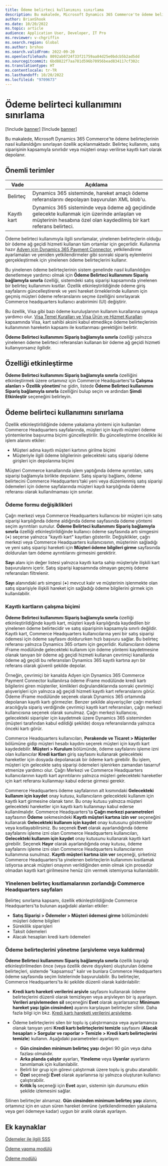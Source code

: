 ```yaml
---
title: Ödeme belirteci kullanımını sınırlama
description: Bu makalede, Microsoft Dynamics 365 Commerce'te ödeme belirteçlerinin nasıl kullanıldığını sınırlayan özellik açıklanmaktadır.
author: BrianShook
ms.date: 10/20/2022
ms.topic: article
audience: Application User, Developer, IT Pro
ms.reviewer: v-chgriffin
ms.search.region: Global
ms.author: brshoo
ms.search.validFrom: 2022-09-20
ms.openlocfilehash: 8092ab0724f33f21759aa84d25e0bdcb5b2ad5dd
ms.sourcegitcommit: 6bd8822f7aa781d596b70956bead834117cf302c
ms.translationtype: HT
ms.contentlocale: tr-TR
ms.lasthandoff: 10/20/2022
ms.locfileid: "9709673"
---
```

# <a name="limit-payment-token-usage"></a>Ödeme belirteci kullanımını sınırlama

[!include [banner](../includes/banner.md)]
[!include [banner](../includes/preview-banner.md)]

Bu makalede, Microsoft Dynamics 365 Commerce'te ödeme belirteçlerinin nasıl kullanıldığını sınırlayan özellik açıklanmaktadır. Belirteç kullanımı, satış siparişinin kapsamıyla sınırlıdır veya müşteri onayı verilirse kayıtlı kart olarak depolanır.

## <a name="key-terms"></a>Önemli terimler

| Vade | Açıklama |
|---|---|
| Belirteç | Dynamics 365 sisteminde, hareket amaçlı ödeme referanslarını depolayan başvurulan XML blob'u. |
| Kayıtlı kart | Dynamics 365 sisteminde veya ödeme ağ geçidinde gelecekte kullanmak için üzerinde anlaşılan ve müşterinin hesabına özel olan kaydedilmiş bir kart referans belirteci. |

Ödeme belirteci kullanımıyla ilgili sınırlamalar, yinelenen belirteçlerin olduğu bir ödeme ağ geçidi hizmeti kullanan tüm ortamlar için geçerlidir. Kullanıma hazır [Adyen için Dynamics 365 Payment Connector](adyen-connector.md), yetkilendirme ayarlamaları ve yeniden yetkilendirmeler gibi sonraki sipariş eylemlerini gerçekleştirmek için yinelenen ödeme belirteçlerini kullanır.

Bu yinelenen ödeme belirteçlerinin sistem genelinde nasıl kullanıldığını denetlemeye yardımcı olmak için **Ödeme Belirteci kullanımını Sipariş bağlamıyla sınırla** özelliği, sistemdeki satış siparişi kapsamında yinelenen bir belirteç kullanımını kısıtlar. Özellik etkinleştirildiğinde ödeme giriş sayfalarını güncelleştirerek ve yeni hareket örneklerinde kullanım için geçmiş müşteri ödeme referanslarını seçme özelliğini sınırlayarak Commerce headquarters kullanıcı arabirimini (UI) değiştirir.

Bu özellik, Visa gibi bazı ödeme kuruluşlarının kullanım kurallarına uymaya yardımcı olur. [Visa Temel Kuralları ve Visa Ürün ve Hizmet Kuralları](https://usa.visa.com/content/dam/VCOM/download/about-visa/visa-rules-public.pdf) kapsamında Visa, kart sahibi aksini kabul etmedikçe ödeme belirteçlerinin kullanımının hareketin kapsamı ile kısıtlanması gerektiğini belirtir.

**Ödeme Belirteci kullanımını Sipariş bağlamıyla sınırla** özelliği yalnızca yinelenen ödeme belirteci referansları kullanan bir ödeme ağ geçidi hizmeti kullanıyorsanız ilgilidir.

## <a name="enable-the-feature"></a>Özelliği etkinleştirme

**Ödeme Belirteci kullanımını Sipariş bağlamıyla sınırla** özelliğini etkinleştirmek üzere ortamınız için Commerce Headquarters'ta **Çalışma alanları \> Özellik yönetimi**'ne gidin, listede **Ödeme Belirteci kullanımını Sipariş bağlamıyla sınırla** özelliğini bulup seçin ve ardından **Şimdi Etkinleştir** seçeneğini belirleyin.

## <a name="limit-payment-token-usage"></a>Ödeme belirteci kullanımını sınırlama

Özellik etkinleştirildiğinde ödeme yakalama yöntemi için kullanılan Commerce Headquarters sayfalarında, müşteri için kayıtlı müşteri ödeme yöntemlerine başvurma biçimi güncelleştirilir. Bu güncelleştirme öncelikle iki işlem alanını etkiler:

- Müşteri adına kayıtlı müşteri kartının girilme biçimi
- Müşteriyle ilgili ödeme bilgilerinin gelecekteki satış siparişi ödeme girişleri için depolanma biçimi

Müşteri Commerce kanallarında işlem yaptığında ödeme ayrıntıları, satış siparişi bağlamıyla birlikte depolanır. Satış siparişi bağlamı, ödeme belirtecini Commerce Headquarters'taki yeni veya düzenlenmiş satış siparişi ödemeleri için ödeme sayfalarında müşteri kaydı karşılığında ödeme referansı olarak kullanılmaması için sınırlar.

### <a name="payment-form-changes"></a>Ödeme formu değişiklikleri

Çağrı merkezi veya Commerce Headquarters kullanıcısı bir müşteri için satış siparişi karşılığında ödeme aldığında ödeme sayfasında ödeme yöntemi seçim ayrıntıları sunulur. **Ödeme Belirteci kullanımını Sipariş bağlamıyla sınırla** özelliği etkinleştirildiğinde kullanıcı ödeme sayfasında artı simgesini (**+**) seçerse yalnızca "kayıtlı kart" kayıtları gösterilir. Değişiklikler, çağrı merkezi veya Commerce Headquarters kullanıcısının, müşterinin sağladığı ve yeni satış siparişi hareketi için **Müşteri ödeme bilgileri girme** sayfasında doldurulan tam ödeme ayrıntılarını girmesini gerektirir.

**Sayı** alanı için değer listesi yalnızca kayıtlı karta sahip müşteriyle ilişkili kart başvurularını içerir. Satış siparişi kapsamında olmayan geçmiş ödeme referansları filtrelenir.

**Sayı** alanındaki artı simgesi (**+**) mevcut kalır ve müşterinin işlenmekte olan satış siparişiyle ilişkili hareket için sağladığı ödeme bilgilerini girmek için kullanılabilir.

### <a name="how-cards-on-file-work"></a>Kayıtlı kartların çalışma biçimi

**Ödeme Belirteci kullanımını Sipariş bağlamıyla sınırla** özelliği etkinleştirildiğinde kayıtlı kart, müşteri kaydı karşılığında kaydedilen bir yinelenen ödeme belirtecidir ve satış siparişinin kapsamıyla sınırlı değildir. Kayıtlı kart, Commerce Headquarters kullanıcılarına yeni bir satış siparişi ödemesi için ödeme sayfasını doldururken hızlı başvuru sağlar. Bu belirteç referansı yalnızca Dynamics 365 ortamı için geçerlidir. Kullanıcıların ödeme iFrame modülünde gelecekteki kullanım için ödeme yöntemi kaydetmesine olanak tanıyan bir ödeme ağ geçidi hizmeti kullanan çevrimiçi kanallarda ödeme ağ geçidi bu referansları Dynamics 365 kayıtlı kartına ayrı bir referans olarak güvenli şekilde depolar.

Örneğin, çevrimiçi bir kanalda Adyen için Dynamics 365 Commerce Payment Connector kullanılırsa ödeme iFrame modülünde kredi kartı bilgilerini giren müşteriler, kimlikleri doğrulandıklarında sonraki çevrimiçi alışverişleri için yalnızca ağ geçidi hizmeti kayıtlı kart referanslarını görür. Ödeme iFrame modülünde seçenek olarak Dynamics 365 ortamında depolanan kayıtlı kartı görmezler. Benzer şekilde alışverişçiler çağrı merkezi aracılığıyla sipariş verdiğinde çevrimiçi kayıtlı kart referansları, çağrı merkezi kullanıcısına seçenek olarak sunulmaz. Çağrı merkezi kullanıcısı, gelecekteki siparişler için kaydetmek üzere Dynamics 365 sisteminden (müşteri tarafından kabul edildiği şekilde) dosya referanslarında yalnızca önceki kartı görür.

Commerce Headquarters kullanıcıları, **Perakende ve Ticaret \> Müşteriler** bölümüne gidip müşteri hesabı kaydını seçerek müşteri için kayıtlı kart kaydedebilir. **Müşteri \> Kurulum** bölümünde, ödeme sayfalarını işleme izni olan kullanıcılar **Kredi kartları** giriş sayfasını kullanarak gelecekteki hareketler için dosyada depolanacak bir ödeme kartı girebilir. Bu işlem, müşteri için gelecekte satış siparişi ödemeleri işlenirken zamandan tasarruf etmenize yardımcı olur. Çağrı Merkezi ve Commerce Headquarters kullanıcılarının kayıtlı kart ayrıntılarını yalnızca müşteri gelecekteki hareketler için kart referansı kullanmayı kabul ederse girmesi gerekir.

Commerce Headquarters ödeme sayfalarının alt kısmındaki **Gelecekteki kullanım için kaydet** onay kutusu, kullanıcıların gelecekteki kullanım için kayıtlı kart girmesine olanak tanır. Bu onay kutusu yalnızca müşteri gelecekteki hareketler için kayıtlı kartı kullanmayı kabul ederse kullanılmalıdır. Commerce Headquarters'ta **Çağrı merkezi parametreleri** sayfasının **Ödeme** sekmesindeki **Kayıtlı müşteri kartına izin ver** seçeneğini kullanarak **Gelecekteki kullanım için kaydet** onay kutusunu gösterebilir veya kısıtlayabilirsiniz. Bu seçenek **Evet** olarak ayarlandığında ödeme sayfalarını işleme izni olan Commerce Headquarters kullanıcıları, **Gelecekteki kullanım için kaydet** onay kutusunu kullanarak kayıtlı kart girebilir. Seçenek **Hayır** olarak ayarlandığında onay kutusu, ödeme sayfalarını işleme izni olan Commerce Headquarters kullanıcılarının kullanımına sunulmaz. **Kayıtlı müşteri kartına izin ver** seçeneği, şirketiniz Commerce Headquarters'ta yinelenen belirteçlerin kullanımını kısıtlamak istiyorsa ancak müşteri onayının verildiğinden emin olmak için prosedür olmadan kayıtlı kart girilmesine henüz izin vermek istemiyorsa kullanılabilir.

### <a name="commerce-headquarters-pages-where-the-recurring-token-restrictions-are-enforced"></a>Yinelenen belirteç kısıtlamalarının zorlandığı Commerce Headquarters sayfaları

Belirteç sınırlama kapsamı, özellik etkinleştirildiğinde Commerce Headquarters'ta bulunan aşağıdaki alanları etkiler:

- **Satış Siparişi \> Ödemeler \> Müşteri ödemesi girme** bölümündeki müşteri ödeme bilgileri
- Süreklilik siparişleri
- Taksit ödemeleri
- Alacak hesapları kredi kartı ödemeleri

### <a name="manage-payment-tokens-archiving-or-removal"></a>Ödeme belirteçlerini yönetme (arşivleme veya kaldırma)

**Ödeme Belirteci kullanımını Sipariş bağlamıyla sınırla** özellik bayrağı etkinleştirilmeden önce (veya özellik devre dışıyken) oluşturulan ödeme belirteçleri, sistemde "kapsamsız" kalır ve bunlara Commerce Headquarters ödeme sayfasında seçim listelerinde başvurulabilir. Bu belirteçler, Commerce Headquarters'ta iki şekilde düzenli olarak kaldırılabilir:

- **Kredi kartı hareketi verilerini arşivle** sayfasını kullanarak ödeme belirteçlerini düzenli olarak temizleyen veya arşivleyen bir iş ayarlayın. **Verileri arşivlemeden sil** seçeneğini **Evet** olarak ayarlarsanız **Minimum hareket yaşı (gün cinsinden)** ayarını karşılayan belirteçler silinir. Daha fazla bilgi için bkz. [Kredi kartı hareketi verilerini arşivleme](archive-cc-data.md).
- Ödeme belirteçlerini silen bir toplu iş çalıştırmanıza veya ayarlamanıza olanak tanıyan yeni **Kredi kartı belirteçlerini temizle** sayfasını (**Alacak hesapları \> Sorgular ve raporlar \> Temizle \> Kredi kartı belirteçlerini temizle**) kullanın. Aşağıdaki parametreleri ayarlayın:

    - **Gün cinsinden minimum belirteç yaşı** değeri 90 gün veya daha fazlası olmalıdır.
    - **Arka planda çalıştır** ayarları, **Yineleme** veya **Uyarılar** ayarlarını tanımlamak için kullanılabilir.
    - Belirli bir grup için görevi çalıştırmak üzere toplu iş grubu atanabilir.
    - **Özel** seçeneği **Evet** olarak ayarlanırsa işi yalnızca oluşturan kullanıcı çalıştırabilir.
    - **Kritik İş** seçeneği için **Evet** ayarı, sistemin işin durumunu etkin şekilde izlemesini sağlar.

Silinen belirteçler alınamaz. **Gün cinsinden minimum belirteç yaşı** alanını, ortamınız için en uzun süren hareket ömrüne (yetkilendirmeden yakalama veya geri ödemeye kadar) uygun bir aralık olarak ayarlayın.

## <a name="additional-resources"></a>Ek kaynaklar

[Ödemeler ile ilgili SSS](payments-retail.md)

[Ödeme yapma modülü](../add-checkout-module.md)

[Ödeme modülü](../payment-module.md)
